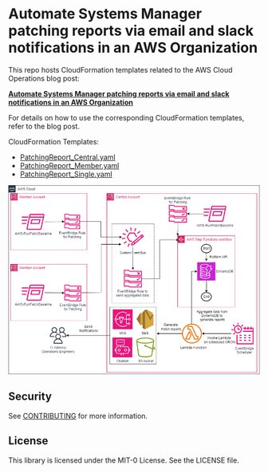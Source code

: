 # Automate Systems Manager patching reports via email and slack notifications in an AWS Organization

This repo hosts CloudFormation templates related to the AWS Cloud Operations blog post:

[**Automate Systems Manager patching reports via email and slack notifications in an AWS Organization**](https://aws.amazon.com/blogs/mt/automate-systems-manager-patching-reports-via-email-and-slack-notifications-in-an-aws-organization/)

For details on how to use the corresponding CloudFormation templates, refer to the blog post.

CloudFormation Templates:

* [PatchingReport_Central.yaml](/Templates/CloudFormation/PatchingReport_Central.yaml)
* [PatchingReport_Member.yaml](/Templates/CloudFormation/PatchingReport_Member.yaml)
* [PatchingReport_Single.yaml](/Templates/CloudFormation/PatchingReport_Single.yaml)

![Architecture diagram for Patch reporting](Images/PatchReport.png)

## Security

See [CONTRIBUTING](CONTRIBUTING.md#security-issue-notifications) for more information.

## License

This library is licensed under the MIT-0 License. See the LICENSE file.

